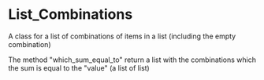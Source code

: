 # List_Combinations
A class for a list of combinations of items in a list (including the empty combination)

The method "which_sum_equal_to" return a list with the combinations which the sum is equal to the "value" (a list of list)
